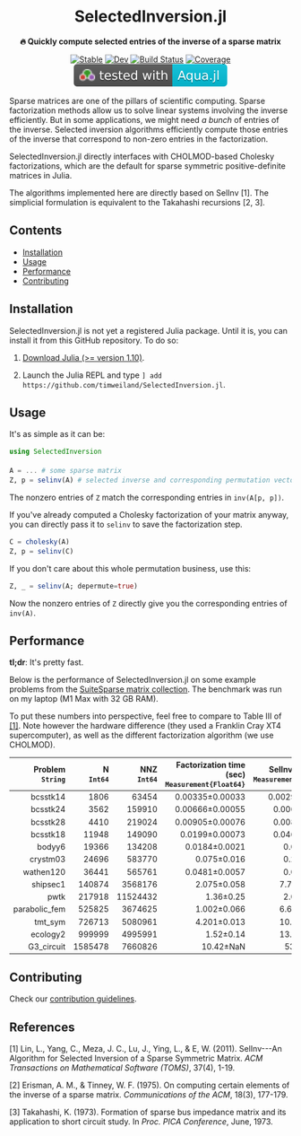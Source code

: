 <h1 align="center">
    SelectedInversion.jl
</h1>

<p align="center">
<strong>🔥 Quickly compute selected entries of the inverse of a sparse matrix</strong>
</p>

<div align="center">

[![Stable](https://img.shields.io/badge/docs-stable-blue.svg)](https://timweiland.github.io/SelectedInversion.jl/stable/)
[![Dev](https://img.shields.io/badge/docs-dev-blue.svg)](https://timweiland.github.io/SelectedInversion.jl/dev/)
[![Build Status](https://github.com/timweiland/SelectedInversion.jl/actions/workflows/CI.yml/badge.svg?branch=main)](https://github.com/timweiland/SelectedInversion.jl/actions/workflows/CI.yml?query=branch%3Amain)
[![Coverage](https://codecov.io/gh/timweiland/SelectedInversion.jl/branch/main/graph/badge.svg)](https://codecov.io/gh/timweiland/SelectedInversion.jl)
[![Aqua](https://raw.githubusercontent.com/JuliaTesting/Aqua.jl/master/badge.svg)](https://github.com/JuliaTesting/Aqua.jl)

</div>

Sparse matrices are one of the pillars of scientific computing.
Sparse factorization methods allow us to solve linear systems involving the inverse efficiently.
But in some applications, we might need *a bunch* of entries of the inverse.
Selected inversion algorithms efficiently compute those entries of the inverse that correspond to non-zero entries in the factorization.

SelectedInversion.jl directly interfaces with CHOLMOD-based Cholesky
factorizations, which are the default for sparse symmetric positive-definite
matrices in Julia.

The algorithms implemented here are directly based on SelInv [1].
The simplicial formulation is equivalent to the Takahashi recursions [2, 3].

## Contents

- [Installation](#installation)
- [Usage](#usage)
- [Performance](#performance)
- [Contributing](#contributing)

## Installation

SelectedInversion.jl is not yet a registered Julia package.
Until it is, you can install it from this GitHub repository.
To do so:

1. [Download Julia (>= version 1.10)](https://julialang.org/downloads/).

2. Launch the Julia REPL and type `] add https://github.com/timweiland/SelectedInversion.jl`. 

## Usage

It's as simple as it can be:

``` julia
using SelectedInversion

A = ... # some sparse matrix
Z, p = selinv(A) # selected inverse and corresponding permutation vector
```

The nonzero entries of `Z` match the corresponding entries in `inv(A[p, p])`.

If you've already computed a Cholesky factorization of your matrix anyway,
you can directly pass it to `selinv` to save the factorization step.

```julia
C = cholesky(A)
Z, p = selinv(C)
```

If you don't care about this whole permutation business, use this:

```julia
Z, _ = selinv(A; depermute=true)
```

Now the nonzero entries of `Z` directly give you the corresponding entries
of `inv(A)`.

## Performance

**tl;dr**: It's pretty fast.

Below is the performance of SelectedInversion.jl on some example problems from
the [SuiteSparse matrix collection](http://sparse.tamu.edu).
The benchmark was run on my laptop (M1 Max with 32 GB RAM).

To put these numbers into perspective, feel free to compare to Table III of [[1]](https://dl.acm.org/doi/abs/10.1145/1916461.1916464).
Note however the hardware difference (they used a Franklin Cray XT4 supercomputer),
as well as the different factorization algorithm (we use CHOLMOD).

| **Problem**<br>`String` | **N**<br>`Int64` | **NNZ**<br>`Int64` | **Factorization time (sec)**<br>`Measurement{Float64}` | **SelInv time (sec)**<br>`Measurement{Float64}` |
|------------------------:|-----------------:|-------------------:|-------------------------------------------------------:|------------------------------------------------:|
| bcsstk14                | 1806             | 63454              | 0.00335±0.00033                                        | 0.00295±0.0008                                  |
| bcsstk24                | 3562             | 159910             | 0.00666±0.00055                                        | 0.0067±0.0014                                   |
| bcsstk28                | 4410             | 219024             | 0.00905±0.00076                                        | 0.0082±0.0017                                   |
| bcsstk18                | 11948            | 149090             | 0.0199±0.00073                                         | 0.0466±0.0064                                   |
| bodyy6                  | 19366            | 134208             | 0.0184±0.0021                                          | 0.042±0.011                                     |
| crystm03                | 24696            | 583770             | 0.075±0.016                                            | 0.296±0.029                                     |
| wathen120               | 36441            | 565761             | 0.0481±0.0057                                          | 0.087±0.017                                     |
| shipsec1                | 140874           | 3568176            | 2.075±0.058                                            | 7.70644±NaN                                     |
| pwtk                    | 217918           | 11524432           | 1.36±0.25                                              | 2.054±0.066                                     |
| parabolic\_fem          | 525825           | 3674625            | 1.002±0.066                                            | 6.63912±NaN                                     |
| tmt\_sym                | 726713           | 5080961            | 4.201±0.013                                            | 10.8521±NaN                                     |
| ecology2                | 999999           | 4995991            | 1.52±0.14                                              | 13.7855±NaN                                     |
| G3\_circuit             | 1585478          | 7660826            | 10.42±NaN                                              | 53.636±NaN                                      |

## Contributing

Check our [contribution guidelines](./CONTRIBUTING.md).

## References

[1] Lin, L., Yang, C., Meza, J. C., Lu, J., Ying, L., & E, W. (2011). SelInv---An Algorithm for Selected Inversion of a Sparse Symmetric Matrix. *ACM Transactions on Mathematical Software (TOMS)*, 37(4), 1-19.

[2] Erisman, A. M., & Tinney, W. F. (1975). On computing certain elements of the inverse of a sparse matrix. *Communications of the ACM*, 18(3), 177-179.

[3] Takahashi, K. (1973). Formation of sparse bus impedance matrix and its application to short circuit study. In *Proc. PICA Conference*, June, 1973.
